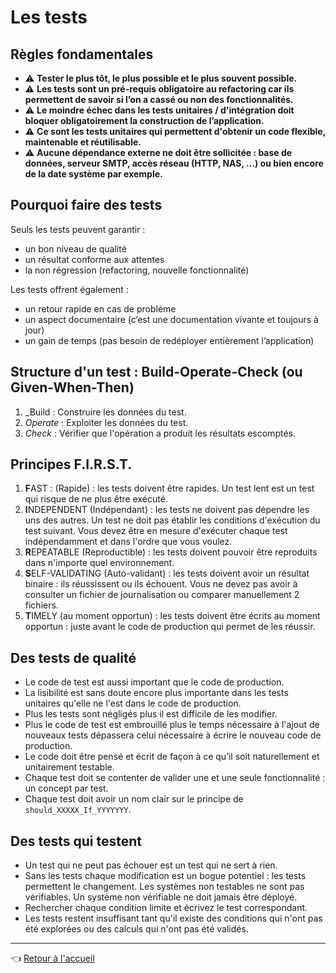 # Les tests

## Règles fondamentales

* :warning: **Tester le plus tôt, le plus possible et le plus souvent possible.**
* :warning:  **Les tests sont un pré-requis obligatoire au refactoring car ils permettent de savoir si l’on a cassé ou non des fonctionnalités.**
* :warning:  **Le moindre échec dans les tests unitaires / d'intégration doit bloquer obligatoirement la construction de l’application.**
* :warning:  **Ce sont les tests unitaires qui permettent d'obtenir un code flexible, maintenable et réutilisable.**
* :warning:  **Aucune dépendance externe ne doit être sollicitée : base de données, serveur SMTP, accès réseau (HTTP, NAS, ...) ou bien encore de la date système par exemple.**

## Pourquoi faire des tests

Seuls les tests peuvent garantir :

* un bon niveau de qualité
* un résultat conforme aux attentes
* la non régression (refactoring, nouvelle fonctionnalité)

Les tests offrent également :

* un retour rapide en cas de problème
* un aspect documentaire (c’est une documentation vivante et toujours à jour)
* un gain de temps (pas besoin de redéployer entièrement l’application)

## Structure d'un test : Build-Operate-Check (ou Given-When-Then)

1. _Build : Construire les données du test.
1. _Operate_ : Exploiter les données du test.
1. _Check_ : Vérifier que l'opération a produit les résultats escomptés.

## Principes F.I.R.S.T.

1. **F**AST : (Rapide) : les tests doivent être rapides. Un test lent est un test qui risque de ne plus être exécuté.
1. **I**NDEPENDENT (Indépendant) : les tests ne doivent pas dépendre les uns des autres. Un test ne doit pas établir les conditions d'exécution du test suivant. Vous devez être en mesure d'exécuter chaque test indépendamment et dans l'ordre que vous voulez.
1. **R**EPEATABLE (Reproductible) : les tests doivent pouvoir être reproduits dans n'importe quel environnement.
1. **S**ELF-VALIDATING (Auto-validant) : les tests doivent avoir un résultat binaire : ils réussissent ou ils échouent. Vous ne devez pas avoir à consulter un fichier de journalisation ou comparer manuellement 2 fichiers.
1. **T**IMELY (au moment opportun) : les tests doivent être écrits au moment opportun : juste avant le code de production qui permet de les réussir.

## Des tests de qualité

* Le code de test est aussi important que le code de production.
* La lisibilité est sans doute encore plus importante dans les tests unitaires qu'elle ne l'est dans le code de production.
* Plus les tests sont négligés plus il est difficile de les modifier.
* Plus le code de test est embrouillé plus le temps nécessaire à l'ajout de nouveaux tests dépassera celui nécessaire à écrire le nouveau code de production.
* Le code doit être pensé et écrit de façon à ce qu’il soit naturellement et unitairement testable.
* Chaque test doit se contenter de valider une et une seule fonctionnalité : un concept par test.
* Chaque test doit avoir un nom clair sur le principe de `should_XXXXX_If_YYYYYYY`.

## Des tests qui testent

* Un test qui ne peut pas échouer est un test qui ne sert à rien.
* Sans les tests chaque modification est un bogue potentiel : les tests permettent le changement. Les systèmes non testables ne sont pas vérifiables. Un système non vérifiable ne doit jamais être déployé.
* Rechercher chaque condition limite et écrivez le test correspondant.
* Les tests restent insuffisant tant qu'il existe des conditions qui n'ont pas été explorées ou des calculs qui n'ont pas été validés.

---
:point_left: [Retour à l'accueil](README.md)
